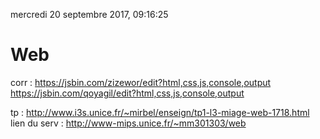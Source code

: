 mercredi 20 septembre 2017, 09:16:25

# Web
corr : https://jsbin.com/zizewor/edit?html,css,js,console,output
https://jsbin.com/qoyagil/edit?html,css,js,console,output

tp : http://www.i3s.unice.fr/~mirbel/enseign/tp1-l3-miage-web-1718.html
lien du serv : http://www-mips.unice.fr/~mm301303/web
